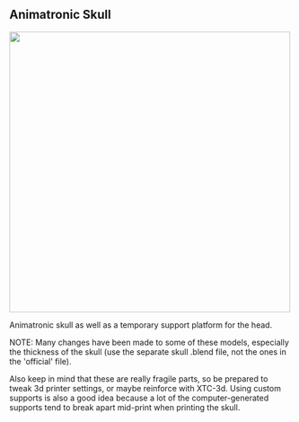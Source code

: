 ## Animatronic Skull

<a href="url"><img src="https://github.com/misses-robot/Sylvie-The-Robot/blob/master/blender/stable/animatronic-skull/Screenshot%20from%202019-03-16%2017-37-18.png" width="500" ></a>

Animatronic skull as well as a temporary support platform for the head.

NOTE: Many changes have been made to some of these models, especially the thickness of the skull (use the separate skull .blend file, not the ones in the 'official' file). 

Also keep in mind that these are really fragile parts, so be prepared to tweak 3d printer settings, or maybe reinforce with XTC-3d. Using custom supports is also a good idea because a lot of the computer-generated supports tend to break apart mid-print when printing the skull.
